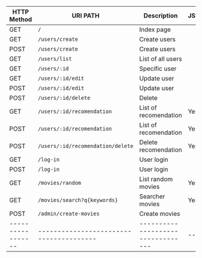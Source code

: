 | HTTP Method       | URI PATH                                | Description                       | JSON |
| ----------------- | --------------------------------------- | --------------------------------- | ---- |
| GET               | `/`                                     | Index page                        |      |
| GET               | `/users/create`                         | Create users                      |      |
| POST              | `/users/create`                         | Create users                      |      |
| GET               | `/users/list`                           | List of all users                 |      |
| GET               | `/users/:id`                            | Specific user                     |      |
| GET               | `/users/:id/edit`                       | Update user                       |      |
| POST              | `/users/:id/edit`                       | Update user                       |      |
| POST              | `/users/:id/delete`                     | Delete                            |      |
| GET               | `/users/:id/recomendation`              | List of recomendation             | Yes  |
| POST              | `/users/:id/recomendation`              | List of recomendation             | Yes  |
| POST              | `/users/:id/recomendation/delete`       | Delete recomendation              | Yes  |
| GET               | `/log-in`                               | User login                        |      |
| POST              | `/log-in`                               | User login                        |      |
| GET               | `/movies/random`                        | List random movies                | Yes  |
| GET               | `/movies/search?q{keywords}`            | Searcher movies                   | Yes  |
| POST              | `/admin/create-movies`                  | Create movies                     |      |
| ----------------- | --------------------------------------- | --------------------------------- | ---- |

